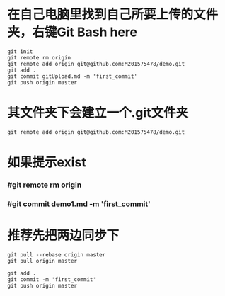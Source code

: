 # 在自己电脑里找到自己所要上传的文件夹，右键Git Bash here

```
git init
git remote rm origin
git remote add origin git@github.com:M201575478/demo.git
git add .
git commit gitUpload.md -m 'first_commit'  
git push origin master
```

# 其文件夹下会建立一个.git文件夹

```
git remote add origin git@github.com:M201575478/demo.git
```

# 如果提示exist 

### #git remote rm origin
### #git commit demo1.md -m 'first_commit' 


# 推荐先把两边同步下
```
git pull --rebase origin master
git pull origin master
```

```
git add .
git commit -m 'first_commit'  
git push origin master
```